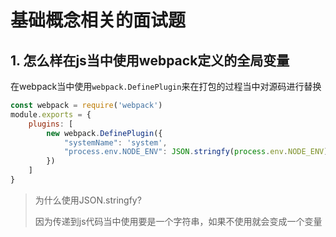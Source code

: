 # 基础概念相关的面试题

## 1. 怎么样在js当中使用webpack定义的全局变量

在webpack当中使用`webpack.DefinePlugin`来在打包的过程当中对源码进行替换

```js
const webpack = require('webpack')
module.exports = {
    plugins: [
        new webpack.DefinePlugin({
            "systemName": 'system',
            "process.env.NODE_ENV": JSON.stringfy(process.env.NODE_ENV)
        })
    ]
}
```

> 为什么使用JSON.stringfy?
> 
> 因为传递到js代码当中使用要是一个字符串，如果不使用就会变成一个变量
